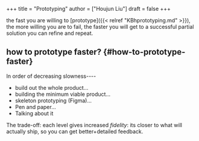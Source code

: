+++
title = "Prototyping"
author = ["Houjun Liu"]
draft = false
+++

the fast you are willing to [prototype]({{< relref "KBhprototyping.md" >}}), the more willing you are to fail, the faster you will get to a successful partial solution you can refine and repeat.


## how to prototype faster? {#how-to-prototype-faster}

In order of decreasing slowness----

-   build out the whole product...
-   building the minimum viable product...
-   skeleton prototyping (Figma)...
-   Pen and paper...
-   Talking about it

The trade-off: each level gives increased _fidelity_: its closer to what will actually ship, so you can get better+detailed feedback.